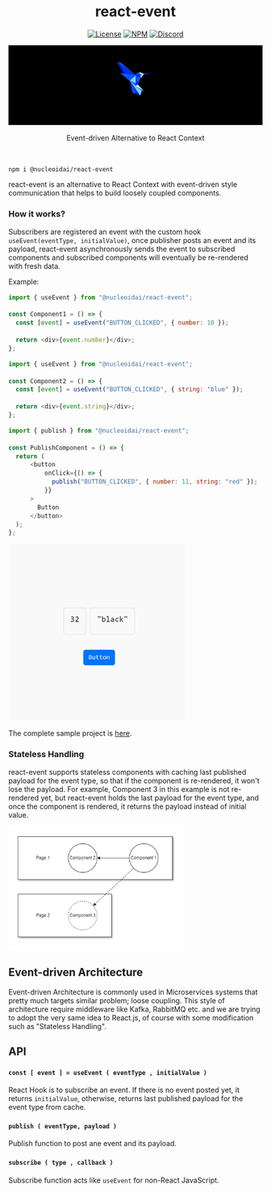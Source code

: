 <h1 align="center">react-event</h1>

<p align="center">
  <a href="https://www.apache.org/licenses/LICENSE-2.0"><img src="https://img.shields.io/badge/Apache-2.0-yellow?style=for-the-badge&logo=apache" alt="License" /></a>
  <a href="https://www.npmjs.com/package/@nucleoidai/react-event"><img src="https://img.shields.io/badge/NPM-red?style=for-the-badge&logo=npm" alt="NPM" /></a>
  <a href="https://discord.com/invite/eWXFCCuU5y"><img src="https://img.shields.io/badge/Discord-lightgrey?style=for-the-badge&logo=discord" alt="Discord" /></a>
</p>

![Banner](.github/media/react-event-banner.png)

<p align="center">
  Event-driven Alternative to React Context
</p>

<br/>

```shell
npm i @nucleoidai/react-event
```

react-event is an alternative to React Context with event-driven style communication that helps to build loosely coupled components.

### How it works?

Subscribers are registered an event with the custom hook `useEvent(eventType, initialValue)`, once publisher posts an event and its payload, react-event asynchronously sends the event to subscribed components and subscribed components will eventually be re-rendered with fresh data.

Example:

```javascript
import { useEvent } from "@nucleoidai/react-event";

const Component1 = () => {
  const [event] = useEvent("BUTTON_CLICKED", { number: 10 });

  return <div>{event.number}</div>;
};
```

```javascript
import { useEvent } from "@nucleoidai/react-event";

const Component2 = () => {
  const [event] = useEvent("BUTTON_CLICKED", { string: "blue" });

  return <div>{event.string}</div>;
};
```

```javascript
import { publish } from "@nucleoidai/react-event";

const PublishComponent = () => {
  return (
      <button
          onClick={() => {
            publish("BUTTON_CLICKED", { number: 11, string: "red" });
          }}
      >
        Button
      </button>
  );
};
```

<img src=".github/media/sample.gif" alt="Sample react-event" width="350" />

The complete sample project is [here](./sample).

### Stateless Handling

react-event supports stateless components with caching last published payload for the event type, so that if the component is re-rendered, it won't lose the payload. For example, Component 3 in this example is not re-rendered yet, but react-event holds the last payload for the event type, and once the component is rendered, it returns the payload instead of initial value.

<img src=".github/media/react-event.drawio.png" alt="react-event Diagram" width="350" />

## Event-driven Architecture

Event-driven Architecture is commonly used in Microservices systems that pretty much targets similar problem; loose coupling. This style of architecture require middleware like Kafka, RabbitMQ etc. and we are trying to adopt the very same idea to React.js, of course with some modification such as "Stateless Handling".

## API

#### `const [ event ] = useEvent ( eventType , initialValue )`

React Hook is to subscribe an event. If there is no event posted yet, it returns `initialValue`, otherwise, returns last published payload for the event type from cache.

#### `publish ( eventType, payload )`

Publish function to post ane event and its payload.

#### `subscribe ( type , callback )`

Subscribe function acts like `useEvent` for non-React JavaScript.
